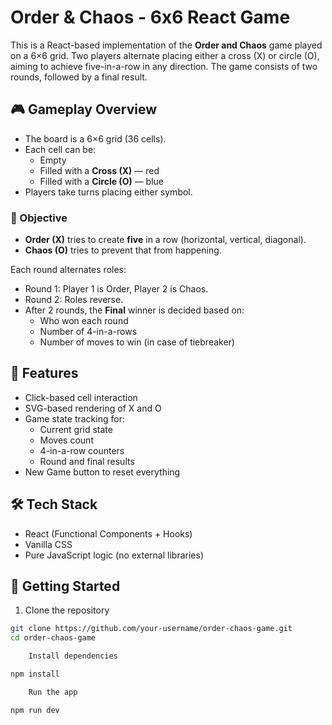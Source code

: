 # Order & Chaos - 6x6 React Game

This is a React-based implementation of the **Order and Chaos** game played on a 6×6 grid. Two players alternate placing either a cross (X) or circle (O), aiming to achieve five-in-a-row in any direction. The game consists of two rounds, followed by a final result.

## 🎮 Gameplay Overview

- The board is a 6×6 grid (36 cells).
- Each cell can be:
  - Empty
  - Filled with a **Cross (X)** — red
  - Filled with a **Circle (O)** — blue
- Players take turns placing either symbol.

### 🧠 Objective

- **Order (X)** tries to create **five** in a row (horizontal, vertical, diagonal).
- **Chaos (O)** tries to prevent that from happening.

Each round alternates roles:
- Round 1: Player 1 is Order, Player 2 is Chaos.
- Round 2: Roles reverse.
- After 2 rounds, the **Final** winner is decided based on:
  - Who won each round
  - Number of 4-in-a-rows
  - Number of moves to win (in case of tiebreaker)

## 🧩 Features

- Click-based cell interaction
- SVG-based rendering of X and O
- Game state tracking for:
  - Current grid state
  - Moves count
  - 4-in-a-row counters
  - Round and final results
- New Game button to reset everything

## 🛠 Tech Stack

- React (Functional Components + Hooks)
- Vanilla CSS
- Pure JavaScript logic (no external libraries)

## 🚀 Getting Started

1. Clone the repository
```bash
git clone https://github.com/your-username/order-chaos-game.git
cd order-chaos-game

    Install dependencies

npm install

    Run the app

npm run dev